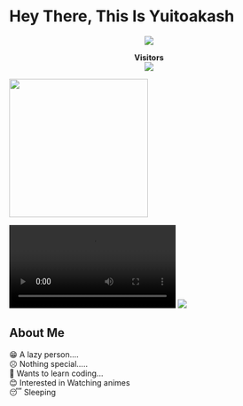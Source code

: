 <!DOCTYPE html>
<html>
<head>
	<title>TELEGRAM.ME/KIRIGAYAYUKI</title>
</head>
<body>
	<h1>Hey There, This Is Yuitoakash</h1>
	<p align="center">
		<img src="https://telegra.ph/file/3d52117daaab1ad921278.jpg">
	</p>
	<p align="center">
		<b>Visitors</b><br>
		<img align="middle" src="https://profile-counter.glitch.me/Kiritoak4/count.svg" />
	</p>
	<p>
		<a href="https://t.me/YUITOAKASH">
			<img src="https://img.shields.io/badge/ʏᴜɪᴛᴏᴀᴋᴀsʜ-Channel-blue?style=flat-square&logo=telegram" width="250">
		</a>
	</p>
	<video src="https://github.com/KIRITOak4/KIRITOak4/blob/main/resources/ping.mp4" controls></video>
	<img src="https://github.com/KIRITOak4/KIRITOak4/blob/main/resources/hr.gif"/>
	<h2>About Me</h2>
	<p>
		😁 A lazy person....<br>
		☹️ Nothing special.....<br>
		🤔 Wants to learn coding...<br>
		😊 Interested in Watching animes<br>
		😴 Sleeping
	</p>
</body>
</html>
